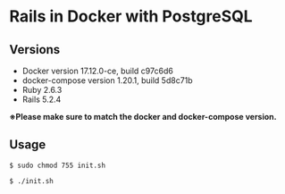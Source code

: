 # Rails in Docker with PostgreSQL

## Versions

* Docker version 17.12.0-ce, build c97c6d6
* docker-compose version 1.20.1, build 5d8c71b
* Ruby 2.6.3
* Rails 5.2.4

**※Please make sure to match the docker and docker-compose version.**

## Usage

```
$ sudo chmod 755 init.sh

$ ./init.sh
```
